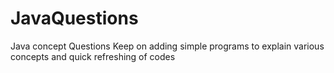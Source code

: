 JavaQuestions
=============

Java concept Questions
Keep on adding simple programs to explain various concepts and quick refreshing of codes
